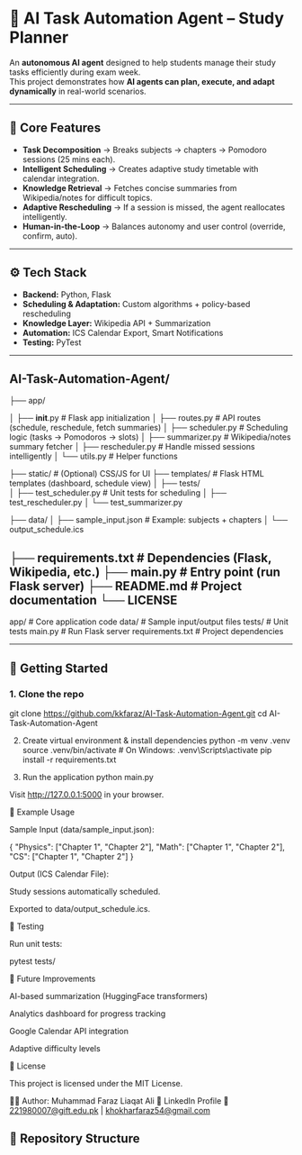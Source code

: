 # 🤖 AI Task Automation Agent – Study Planner

An **autonomous AI agent** designed to help students manage their study tasks efficiently during exam week.  
This project demonstrates how **AI agents can plan, execute, and adapt dynamically** in real-world scenarios.

---

## 🔹 Core Features
- **Task Decomposition** → Breaks subjects → chapters → Pomodoro sessions (25 mins each).
- **Intelligent Scheduling** → Creates adaptive study timetable with calendar integration.
- **Knowledge Retrieval** → Fetches concise summaries from Wikipedia/notes for difficult topics.
- **Adaptive Rescheduling** → If a session is missed, the agent reallocates intelligently.
- **Human-in-the-Loop** → Balances autonomy and user control (override, confirm, auto).

---

## ⚙️ Tech Stack
- **Backend:** Python, Flask
- **Scheduling & Adaptation:** Custom algorithms + policy-based rescheduling
- **Knowledge Layer:** Wikipedia API + Summarization
- **Automation:** ICS Calendar Export, Smart Notifications
- **Testing:** PyTest

---
## AI-Task-Automation-Agent/

├── app/    

│   ├── __init__.py        # Flask app initialization
│   ├── routes.py          # API routes (schedule, reschedule, fetch summaries)
│   ├── scheduler.py       # Scheduling logic (tasks → Pomodoros → slots)
│   ├── summarizer.py      # Wikipedia/notes summary fetcher
│   ├── rescheduler.py     # Handle missed sessions intelligently
│   └── utils.py           # Helper functions


├── static/                # (Optional) CSS/JS for UI
├── templates/             # Flask HTML templates (dashboard, schedule view)
│
├── tests/                 
│   ├── test_scheduler.py  # Unit tests for scheduling
│   ├── test_rescheduler.py
│   └── test_summarizer.py


├── data/
│   ├── sample_input.json  # Example: subjects + chapters
│   └── output_schedule.ics


├── requirements.txt       # Dependencies (Flask, Wikipedia, etc.)
├── main.py                # Entry point (run Flask server)
├── README.md              # Project documentation
└── LICENSE
---

app/ # Core application code
data/ # Sample input/output files
tests/ # Unit tests
main.py # Run Flask server
requirements.txt # Project dependencies


---

## 🚀 Getting Started

### 1. Clone the repo

git clone https://github.com/kkfaraz/AI-Task-Automation-Agent.git
cd AI-Task-Automation-Agent

2. Create virtual environment & install dependencies
python -m venv .venv
source .venv/bin/activate   # On Windows: .venv\Scripts\activate
pip install -r requirements.txt

3. Run the application
python main.py


Visit http://127.0.0.1:5000 in your browser.

📘 Example Usage

Sample Input (data/sample_input.json):

{
  "Physics": ["Chapter 1", "Chapter 2"],
  "Math": ["Chapter 1", "Chapter 2"],
  "CS": ["Chapter 1", "Chapter 2"]
}


Output (ICS Calendar File):

Study sessions automatically scheduled.

Exported to data/output_schedule.ics.

🧪 Testing

Run unit tests:

pytest tests/

🌟 Future Improvements

AI-based summarization (HuggingFace transformers)

Analytics dashboard for progress tracking

Google Calendar API integration

Adaptive difficulty levels

📜 License

This project is licensed under the MIT License.

👨‍💻 Author: Muhammad Faraz Liaqat Ali
🔗 LinkedIn Profile
📧 221980007@gift.edu.pk | khokharfaraz54@gmail.com

## 📂 Repository Structure
